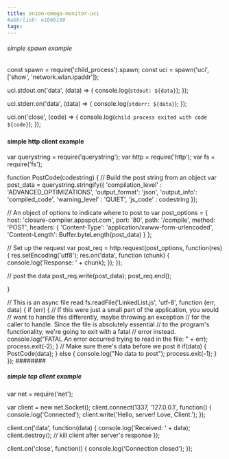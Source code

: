 ```yaml
---
title: onion-omega-monitor-uci
#abbrlink: e1b6b199
tags:
---
```



###### simple spawn example
const spawn = require('child_process').spawn;
const uci = spawn('uci', ['show', 'network.wlan.ipaddr']);

uci.stdout.on('data', (data) => {
  console.log(`stdout: ${data}`);
});

uci.stderr.on('data', (data) => {
  console.log(`stderr: ${data}`);
});

uci.on('close', (code) => {
  console.log(`child process exited with code ${code}`);
});
#####


#### simple http client example
var querystring = require('querystring');
var http = require('http');
var fs = require('fs');

function PostCode(codestring) {
  // Build the post string from an object
  var post_data = querystring.stringify({
      'compilation_level' : 'ADVANCED_OPTIMIZATIONS',
      'output_format': 'json',
      'output_info': 'compiled_code',
        'warning_level' : 'QUIET',
        'js_code' : codestring
  });

  // An object of options to indicate where to post to
  var post_options = {
      host: 'closure-compiler.appspot.com',
      port: '80',
      path: '/compile',
      method: 'POST',
      headers: {
          'Content-Type': 'application/xwww-form-urlencoded',
          'Content-Length': Buffer.byteLength(post_data)
      }
  };

  // Set up the request
  var post_req = http.request(post_options, function(res) {
      res.setEncoding('utf8');
      res.on('data', function (chunk) {
          console.log('Response: ' + chunk);
      });
  });

  // post the data
  post_req.write(post_data);
  post_req.end();

}

// This is an async file read
fs.readFile('LinkedList.js', 'utf-8', function (err, data) {
 if (err) {
   // If this were just a small part of the application, you would
   // want to handle this differently, maybe throwing an exception
   // for the caller to handle. Since the file is absolutely essential
   // to the program's functionality, we're going to exit with a fatal
   // error instead.
   console.log("FATAL An error occurred trying to read in the file: " + err);
   process.exit(-2);
 }
 // Make sure there's data before we post it
 if(data) {
   PostCode(data);
 }
 else {
   console.log("No data to post");
   process.exit(-1);
 }
});
########

##### simple tcp client example
var net = require('net');

var client = new net.Socket();
client.connect(1337, '127.0.0.1', function() {
       console.log('Connected');
       client.write('Hello, server! Love, Client.');
});

client.on('data', function(data) {
       console.log('Received: ' + data);
       client.destroy(); // kill client after server's response
});

client.on('close', function() {
       console.log('Connection closed');
});
####
